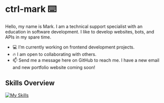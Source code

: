 ctrl-mark ⌨️
=======
Hello, my name is Mark. I am a technical support specialist with an education in software development. I like to develop websites, bots, and APIs in my spare time.

- 💻 I’m currently working on frontend development projects. 
- :fire: I am open to collaborating with others. 
- 📫 Send me a message here on GitHub to reach me. I have a new email and new portfolio website coming soon!

## Skills Overview
[![My Skills](https://skillicons.dev/icons?i=js,html,css,cs,python,java,react,angular,dotnet,spring,django,postgres,mysql,mongodb,azure,aws,heroku,docker,figma&perline=7)](https://skillicons.dev)
